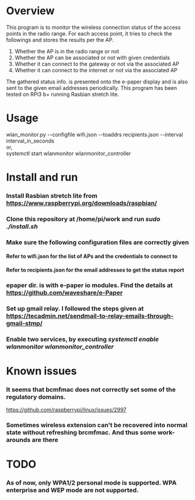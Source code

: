 # Overview
This program is to monitor the wireless connection status of the access points in the radio range. For each access point, it tries to check the followings and stores the results per the AP.  
1. Whether the AP is in the radio range or not   
2. Whether the AP can be associated or not with given credentials  
3. Whether it can connect to the gateway or not via the associated AP   
4. Whether it can connect to the internet or not via the associated AP   

The gathered status info. is presented onto the e-paper display and is also sent to the given email addresses periodically. This program has been tested on RPi3 b+ running Rasbian stretch lite.  

# Usage
wlan_monitor.py --configfile wifi.json --toaddrs recipients.json --interval interval_in_seconds  
or,  
systemctl start wlanmonitor wlanmonitor_controller

# Install and run 
### Install Rasbian stretch lite from https://www.raspberrypi.org/downloads/raspbian/
### Clone this repository at /home/pi/work and run _sudo ./install.sh_
### Make sure the following configuration files are correctly given
#### Refer to wifi.json for the list of APs and the credentials to connect to 
#### Refer to recipients.json for the email addresses to get the status report
### epaper dir. is with e-paper io modules. Find the details at https://github.com/waveshare/e-Paper
### Set up gmail relay. I followed the steps given at https://tecadmin.net/sendmail-to-relay-emails-through-gmail-stmp/ 
### Enable two services, by executing _systemctl enable wlanmonitor wlanmonitor_controller_

# Known issues
### It seems that bcmfmac does not correctly set some of the regulatory domains. 
  https://github.com/raspberrypi/linux/issues/2997 
### Sometimes wireless extension can't be recovered into normal state without refreshing brcmfmac. And thus some work-arounds are there

# TODO
### As of now, only WPA1/2 personal mode is supported. WPA enterprise and WEP mode are not supported.

